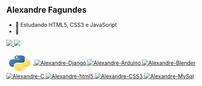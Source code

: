 ## Alexandre Fagundes

- 🌱 Estudando HTML5, CSS3 e JavaScript
- 🤔

<div>
  <a href="https://github.com/Alexandre15">
  <img height="180em" src="https://github-readme-stats.vercel.app/api?username=Alexandre15&show_icons=true&theme=midnight-purple&include_all_commits=true&count_private=true"/>
  <img height="180em" src="https://github-readme-stats.vercel.app/api/top-langs/?username=Alexandre15&layout=compact&langs_count=16&theme=midnight-purple"/>
</div>

<div style="display: inline_block"><br>
  <img align="center" alt="Alexandre-Python" height="50" width="70" src="https://raw.githubusercontent.com/devicons/devicon/master/icons/python/python-original.svg"/>
  <img align="center" alt="Alexandre-Django" height="50" width="70" src="https://cdn.jsdelivr.net/gh/devicons/devicon@latest/icons/django/django-plain-wordmark.svg" />
  <img align="center" alt="Alexandre-Arduino" height="50" width="70" src="https://cdn.jsdelivr.net/gh/devicons/devicon@latest/icons/arduino/arduino-original-wordmark.svg" />
  <img align="center" alt="Alexandre-Blender" height="50" width="70" src="https://cdn.jsdelivr.net/gh/devicons/devicon@latest/icons/blender/blender-original.svg" />
  <img align="center" alt="Alexandre-C" height="50" width="70" src="https://cdn.jsdelivr.net/gh/devicons/devicon@latest/icons/c/c-original.svg" />
  <img align="center" alt="Alexandre-html5" height="50" width="70" src="https://cdn.jsdelivr.net/gh/devicons/devicon@latest/icons/html5/html5-original-wordmark.svg" />
  <img align="center" alt="Alexandre-CSS3" height="50" width="70" src="https://cdn.jsdelivr.net/gh/devicons/devicon@latest/icons/css3/css3-original-wordmark.svg" />
  <img align="center" alt="Alexandre-MySql" height="50" width="70" src="https://cdn.jsdelivr.net/gh/devicons/devicon@latest/icons/mysql/mysql-original-wordmark.svg" />
</div>
